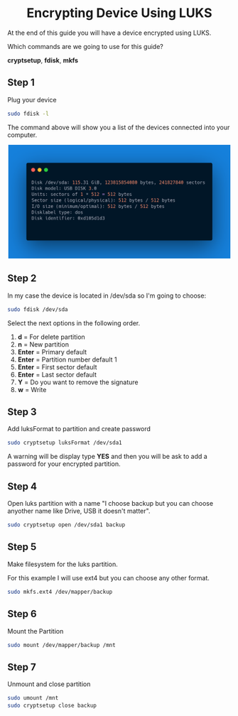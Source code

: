 <div align="center">
<h1>Encrypting Device Using LUKS</h1>
</div>

At the end of this guide you will have a device encrypted using LUKS.

Which commands are we going to use for this guide?  

**cryptsetup**, **fdisk**, **mkfs**  

## Step 1  

Plug your device

```bash
sudo fdisk -l
```

The command above will show you a list of the devices connected into your computer.  

<div align="center">
<img src="./assets/carbon.png" alt="list of devices" width="500"/>
</div>

## Step 2  

In my case the device is located in /dev/sda so I'm going to choose:

```bash
sudo fdisk /dev/sda
```

Select the next options in the following order.

1. **d** = For delete partition  
1. **n** = New partition  
1. **Enter** = Primary default  
1. **Enter** = Partition number default 1  
1. **Enter** = First sector default  
1. **Enter** = Last sector default  
1. **Y** = Do you want to remove the signature  
1. **w** = Write  

## Step 3  

Add luksFormat to partition and create password

```bash
sudo cryptsetup luksFormat /dev/sda1
```
A warning will be display type **YES** and then you will be ask to add a password for your encrypted partition.

## Step 4  

Open luks partition with a name "I choose backup but you can choose anyother name like Drive, USB it doesn't matter".


```bash
sudo cryptsetup open /dev/sda1 backup
```

## Step 5  

Make filesystem for the luks partition.

For this example I will use ext4 but you can choose any other format.  

```bash
sudo mkfs.ext4 /dev/mapper/backup
```

## Step 6  

Mount the Partition

```bash
sudo mount /dev/mapper/backup /mnt
```

##  Step 7  

Unmount and close partition

```bash
sudo umount /mnt
sudo cryptsetup close backup
```


